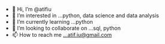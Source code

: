 - 👋 Hi, I’m @atifiu
- 👀 I’m interested in ...python, data science and data analysis
- 🌱 I’m currently learning ...python
- 💞️ I’m looking to collaborate on ...sql, python
- 📫 How to reach me ...atif.iu@gmail.com

<!---
atifiu/atifiu is a ✨ special ✨ repository because its `README.md` (this file) appears on your GitHub profile.
You can click the Preview link to take a look at your changes.
--->
